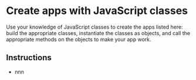 # Create apps with JavaScript classes

Use your knowledge of JavaScript classes to create the apps listed here: build the appropriate classes, instantiate the classes as objects, and call the appropriate methods on the objects to make your app work.

## Instructions

- nnn
